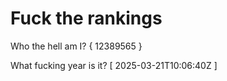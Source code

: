 # Fuck the rankings

Who the hell am I?
{ 12389565 }

What fucking year is it?
[ 2025-03-21T10:06:40Z ]
